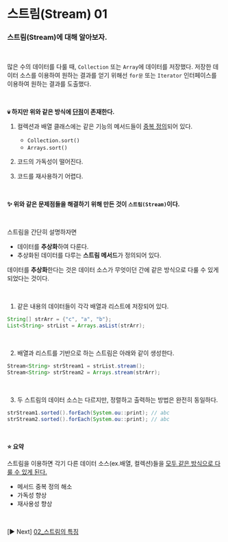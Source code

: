 # 스트림(Stream) 01

### 스트림(Stream)에 대해 알아보자.

<br>

많은 수의 데이터를 다룰 때, `Collection` 또는 `Array`에 데이터를 저장했다. 저장한 데이터 소스를 이용하여 원하는 결과를 얻기 위해선 `for문` 또는 `Iterator` 인터페이스를 이용하여 원하는 결과를 도출했다.

<br>

**💀 하지만 위와 같은 방식에 <u>단점</u>이 존재한다.**
  
1. 컬렉션과 배열 클래스에는 같은 기능의 메서드들이 <u>중복 정의</u>되어 있다.

    - `Collection.sort()`
    - `Arrays.sort()`

2. 코드의 가독성이 떨어진다.
3. 코드를 재사용하기 어렵다.

<br>

**✨ 위와 같은 문제점들을 해결하기 위해 만든 것이 `스트림(Stream)`이다.**

<br>

스트림을 간단히 설명하자면

- 데이터를 **추상화**하여 다룬다.
- 추상화된 데이터를 다루는 **스트림 메서드**가 정의되어 있다.

데이터를 **추상화**한다는 것은 데이터 소스가 무엇이던 간에 같은 방식으로 다룰 수 있게 되었다는 것이다.

<br>

1. 같은 내용의 데이터들이 각각 배열과 리스트에 저장되어 있다.
```java
String[] strArr = {"c", "a", "b"};
List<String> strList = Arrays.asList(strArr);
```

<br>

2. 배열과 리스트를 기반으로 하는 스트림은 아래와 같이 생성한다.

```java
Stream<String> strStream1 = strList.stream();
Stream<String> strStream2 = Arrays.stream(strArr);
```

<br>

3. 두 스트림의 데이터 소스는 다르지만, 정렬하고 출력하는 방법은 완전히 동일하다.
```java
strStream1.sorted().forEach(System.ou::print); // abc
strStream2.sorted().forEach(System.ou::print); // abc
```

<br>

**⭐️ 요약**

스트림을 이용하면 각기 다른 데이터 소스(ex.배열, 컬렉션)들을 <u>모두 같은 방식으로 다룰 수 있게 된다.</u>

- 메서드 중복 정의 해소
- 가독성 향상
- 재사용성 향상

<br>

[▶︎ Next] [02_스트림의 특징](Stream02.md)



